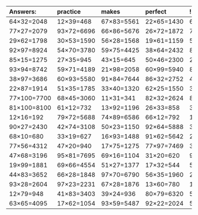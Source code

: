 | Answers: | practice | makes | perfect | ! |
| :--- | :--- | :--- | :--- | :--- |
| 64×32=2048 | 12×39=468 | 67×83=5561 | 22×65=1430 | 64×27=1728 | 
| 77×27=2079 | 93×72=6696 | 66×86=5676 | 26×72=1872 | 70×97=6790 | 
| 29×62=1798 | 30×53=1590 | 56×28=1568 | 19×61=1159 | 59×28=1652 | 
| 92×97=8924 | 54×70=3780 | 59×75=4425 | 38×64=2432 | 88×67=5896 | 
| 85×15=1275 | 27×35=945 | 43×15=645 | 50×46=2300 | 20×18=360 | 
| 93×94=8742 | 59×71=4189 | 21×98=2058 | 60×99=5940 | 83×44=3652 | 
| 38×97=3686 | 60×93=5580 | 91×84=7644 | 86×32=2752 | 47×74=3478 | 
| 22×87=1914 | 51×35=1785 | 33×40=1320 | 62×25=1550 | 38×47=1786 | 
| 77×100=7700 | 68×45=3060 | 11×31=341 | 82×32=2624 | 83×45=3735 | 
| 81×100=8100 | 61×12=732 | 13×92=1196 | 26×33=858 | 30×31=930 | 
| 12×16=192 | 79×72=5688 | 74×89=6586 | 66×12=792 | 11×65=715 | 
| 90×27=2430 | 42×74=3108 | 50×23=1150 | 92×64=5888 | 34×37=1258 | 
| 68×10=680 | 33×19=627 | 16×93=1488 | 91×62=5642 | 22×77=1694 | 
| 77×56=4312 | 47×20=940 | 17×75=1275 | 77×97=7469 | 34×79=2686 | 
| 47×68=3196 | 95×81=7695 | 69×16=1104 | 31×20=620 | 90×48=4320 | 
| 19×99=1881 | 69×66=4554 | 51×27=1377 | 17×32=544 | 51×96=4896 | 
| 44×83=3652 | 66×28=1848 | 97×70=6790 | 56×35=1960 | 23×62=1426 | 
| 93×28=2604 | 97×23=2231 | 67×28=1876 | 13×60=780 | 16×53=848 | 
| 12×79=948 | 41×83=3403 | 39×24=936 | 80×79=6320 | 51×55=2805 | 
| 63×65=4095 | 17×62=1054 | 93×59=5487 | 92×22=2024 | 50×41=2050 | 
